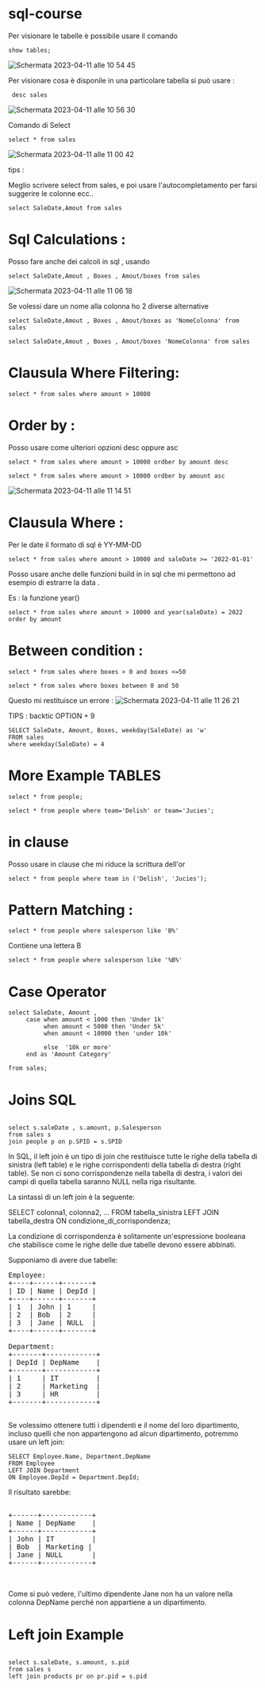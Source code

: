 # sql-course


Per visionare le tabelle è possibile usare il comando 

```
show tables;
```
![Schermata 2023-04-11 alle 10 54 45](https://user-images.githubusercontent.com/98833112/231108637-5e59552c-2448-4232-8afa-3181d7da7545.png)



Per visionare cosa è disponile in una particolare tabella si può usare :

```
 desc sales
```

![Schermata 2023-04-11 alle 10 56 30](https://user-images.githubusercontent.com/98833112/231109103-55590566-aa1d-4da3-8087-8291bfc3e4c8.png)



Comando di Select 

```
select * from sales
```
![Schermata 2023-04-11 alle 11 00 42](https://user-images.githubusercontent.com/98833112/231110460-147b3eee-82ce-4468-b260-a990834f9661.png)


tips :

Meglio scrivere select from sales,
e poi usare l'autocompletamento per farsi suggerire le colonne ecc..

```
select SaleDate,Amout from sales

```


# Sql Calculations :

Posso fare anche dei calcoli in sql , usando 

```
select SaleDate,Amout , Boxes , Amout/boxes from sales

```


![Schermata 2023-04-11 alle 11 06 18](https://user-images.githubusercontent.com/98833112/231111854-4a5efb7d-aac5-4808-9f73-80f7ba1219ab.png)


Se volessi dare un nome alla colonna ho 2 diverse alternative 


```
select SaleDate,Amout , Boxes , Amout/boxes as 'NomeColonna' from sales

```


```
select SaleDate,Amout , Boxes , Amout/boxes 'NomeColonna' from sales

```

# Clausula Where  Filtering:


```
select * from sales where amount > 10000

```


# Order by :

Posso usare come ulteriori opzioni desc oppure asc

```
select * from sales where amount > 10000 ordber by amount desc

```

```
select * from sales where amount > 10000 ordber by amount asc

```


![Schermata 2023-04-11 alle 11 14 51](https://user-images.githubusercontent.com/98833112/231114065-aefdf1d4-91fa-4445-bd25-16fbb0f71f70.png)


# Clausula Where :


Per le date il formato di sql è YY-MM-DD

```
select * from sales where amount > 10000 and saleDate >= '2022-01-01'

```

Posso usare anche delle funzioni build in in sql che mi permettono ad esempio di estrarre
la data .

Es : la funzione year()

```
select * from sales where amount > 10000 and year(saleDate) = 2022 order by amount
```


# Between condition :


```
select * from sales where boxes > 0 and boxes <=50

```


```
select * from sales where boxes between 0 and 50
```

Questo mi restituisce un errore :
![Schermata 2023-04-11 alle 11 26 21](https://user-images.githubusercontent.com/98833112/231116813-9cd49ae2-7aee-4c3c-bf04-f45ea6892540.png)



TIPS : backtic OPTION + 9


```
SELECT SaleDate, Amount, Boxes, weekday(SaleDate) as 'w'
FROM sales
where weekday(SaleDate) = 4
```


# More Example TABLES


```
select * from people;

```


```
select * from people where team='Delish' or team='Jucies';

```

# in clause

Posso usare in clause che mi riduce la scrittura dell'or

```
select * from people where team in ('Delish', 'Jucies');

```


# Pattern Matching :


```
select * from people where salesperson like 'B%'

```

Contiene una lettera B


```
select * from people where salesperson like '%B%'

```


# Case Operator 

```
select SaleDate, Amount ,
     case when amount < 1000 then 'Under 1k'
          when amount < 5000 then 'Under 5k'
          when amount < 10000 then 'under 10k'
         
          else  '10k or more'
     end as 'Amount Category'
 
from sales;
```




# Joins SQL 


```

select s.saleDate , s.amount, p.Salesperson
from sales s 
join people p on p.SPID = s.SPID

```


In SQL, il left join è un tipo di join che restituisce tutte le righe della tabella di sinistra (left table) e le righe corrispondenti della tabella di destra (right table). Se non ci sono corrispondenze nella tabella di destra, i valori dei campi di quella tabella saranno NULL nella riga risultante.

La sintassi di un left join è la seguente:

SELECT colonna1, colonna2, ...
FROM tabella_sinistra
LEFT JOIN tabella_destra
ON condizione_di_corrispondenza;

La condizione di corrispondenza è solitamente un'espressione booleana che stabilisce come le righe delle due tabelle devono essere abbinati.


Supponiamo di avere due tabelle:


<pre>
Employee:
+----+------+-------+
| ID | Name | DepId |
+----+------+-------+
| 1  | John | 1     |
| 2  | Bob  | 2     |
| 3  | Jane | NULL  |
+----+------+-------+

Department:
+-------+------------+
| DepId | DepName    |
+-------+------------+
| 1     | IT         |
| 2     | Marketing  |
| 3     | HR         |
+-------+------------+

</pre>





Se volessimo ottenere tutti i dipendenti e il nome del loro dipartimento, incluso quelli che non appartengono ad alcun dipartimento, potremmo usare un left join:

```
SELECT Employee.Name, Department.DepName
FROM Employee
LEFT JOIN Department
ON Employee.DepId = Department.DepId;
```


Il risultato sarebbe:

<pre>

+------+------------+
| Name | DepName    |
+------+------------+
| John | IT         |
| Bob  | Marketing |
| Jane | NULL       |
+------+------------+


</pre>

Come si può vedere, l'ultimo dipendente Jane non ha un valore nella colonna DepName perché non appartiene a un dipartimento.


# Left join Example 


```

select s.saleDate, s.amount, s.pid
from sales s
left join products pr on pr.pid = s.pid

```












